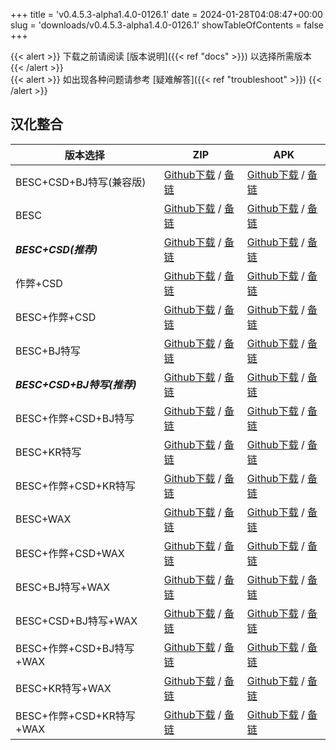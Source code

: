 
+++
title = 'v0.4.5.3-alpha1.4.0-0126.1'
date = 2024-01-28T04:08:47+00:00
slug = 'downloads/v0.4.5.3-alpha1.4.0-0126.1'
showTableOfContents = false
+++

{{< alert >}}
下载之前请阅读 [版本说明]({{< ref "docs" >}}) 以选择所需版本
{{< /alert >}}
<br>
{{< alert >}}
如出现各种问题请参考 [疑难解答]({{< ref "troubleshoot" >}})
{{< /alert >}}

## 汉化整合

|         版本选择          |                                                                                                                                                                                ZIP                                                                                                                                                                                 |                                                                                                                                                                                APK                                                                                                                                                                                 |
|---------------------------|--------------------------------------------------------------------------------------------------------------------------------------------------------------------------------------------------------------------------------------------------------------------------------------------------------------------------------------------------------------------|--------------------------------------------------------------------------------------------------------------------------------------------------------------------------------------------------------------------------------------------------------------------------------------------------------------------------------------------------------------------|
|BESC+CSD+BJ特写(兼容版)    |[Github下载](https://github.com/DoL-Lyra/Lyra/releases/download/v0.4.5.3-alpha1.4.0-0126.1/DoL-0.4.5.3-Lyra-a1.4.0-polyfill-besc-cheat-csd-sideviewbj-0126.1.zip ) / [备链](https://ghfast.top/https://github.com/DoL-Lyra/Lyra/releases/download/v0.4.5.3-alpha1.4.0-0126.1/DoL-0.4.5.3-Lyra-a1.4.0-polyfill-besc-cheat-csd-sideviewbj-0126.1.zip )|[Github下载](https://github.com/DoL-Lyra/Lyra/releases/download/v0.4.5.3-alpha1.4.0-0126.1/DoL-0.4.5.3-Lyra-a1.4.0-polyfill-besc-cheat-csd-sideviewbj-0126.1.apk ) / [备链](https://ghfast.top/https://github.com/DoL-Lyra/Lyra/releases/download/v0.4.5.3-alpha1.4.0-0126.1/DoL-0.4.5.3-Lyra-a1.4.0-polyfill-besc-cheat-csd-sideviewbj-0126.1.apk )|
|BESC                       |[Github下载](https://github.com/DoL-Lyra/Lyra/releases/download/v0.4.5.3-alpha1.4.0-0126.1/DoL-0.4.5.3-Lyra-a1.4.0-besc-0126.1.zip ) / [备链](https://ghfast.top/https://github.com/DoL-Lyra/Lyra/releases/download/v0.4.5.3-alpha1.4.0-0126.1/DoL-0.4.5.3-Lyra-a1.4.0-besc-0126.1.zip )                                                            |[Github下载](https://github.com/DoL-Lyra/Lyra/releases/download/v0.4.5.3-alpha1.4.0-0126.1/DoL-0.4.5.3-Lyra-a1.4.0-besc-0126.1.apk ) / [备链](https://ghfast.top/https://github.com/DoL-Lyra/Lyra/releases/download/v0.4.5.3-alpha1.4.0-0126.1/DoL-0.4.5.3-Lyra-a1.4.0-besc-0126.1.apk )                                                            |
|***BESC+CSD(推荐)***       |[Github下载](https://github.com/DoL-Lyra/Lyra/releases/download/v0.4.5.3-alpha1.4.0-0126.1/DoL-0.4.5.3-Lyra-a1.4.0-besc-csd-0126.1.zip ) / [备链](https://ghfast.top/https://github.com/DoL-Lyra/Lyra/releases/download/v0.4.5.3-alpha1.4.0-0126.1/DoL-0.4.5.3-Lyra-a1.4.0-besc-csd-0126.1.zip )                                                    |[Github下载](https://github.com/DoL-Lyra/Lyra/releases/download/v0.4.5.3-alpha1.4.0-0126.1/DoL-0.4.5.3-Lyra-a1.4.0-besc-csd-0126.1.apk ) / [备链](https://ghfast.top/https://github.com/DoL-Lyra/Lyra/releases/download/v0.4.5.3-alpha1.4.0-0126.1/DoL-0.4.5.3-Lyra-a1.4.0-besc-csd-0126.1.apk )                                                    |
|作弊+CSD                   |[Github下载](https://github.com/DoL-Lyra/Lyra/releases/download/v0.4.5.3-alpha1.4.0-0126.1/DoL-0.4.5.3-Lyra-a1.4.0-cheat-csd-0126.1.zip ) / [备链](https://ghfast.top/https://github.com/DoL-Lyra/Lyra/releases/download/v0.4.5.3-alpha1.4.0-0126.1/DoL-0.4.5.3-Lyra-a1.4.0-cheat-csd-0126.1.zip )                                                  |[Github下载](https://github.com/DoL-Lyra/Lyra/releases/download/v0.4.5.3-alpha1.4.0-0126.1/DoL-0.4.5.3-Lyra-a1.4.0-cheat-csd-0126.1.apk ) / [备链](https://ghfast.top/https://github.com/DoL-Lyra/Lyra/releases/download/v0.4.5.3-alpha1.4.0-0126.1/DoL-0.4.5.3-Lyra-a1.4.0-cheat-csd-0126.1.apk )                                                  |
|BESC+作弊+CSD              |[Github下载](https://github.com/DoL-Lyra/Lyra/releases/download/v0.4.5.3-alpha1.4.0-0126.1/DoL-0.4.5.3-Lyra-a1.4.0-besc-cheat-csd-0126.1.zip ) / [备链](https://ghfast.top/https://github.com/DoL-Lyra/Lyra/releases/download/v0.4.5.3-alpha1.4.0-0126.1/DoL-0.4.5.3-Lyra-a1.4.0-besc-cheat-csd-0126.1.zip )                                        |[Github下载](https://github.com/DoL-Lyra/Lyra/releases/download/v0.4.5.3-alpha1.4.0-0126.1/DoL-0.4.5.3-Lyra-a1.4.0-besc-cheat-csd-0126.1.apk ) / [备链](https://ghfast.top/https://github.com/DoL-Lyra/Lyra/releases/download/v0.4.5.3-alpha1.4.0-0126.1/DoL-0.4.5.3-Lyra-a1.4.0-besc-cheat-csd-0126.1.apk )                                        |
|BESC+BJ特写                |[Github下载](https://github.com/DoL-Lyra/Lyra/releases/download/v0.4.5.3-alpha1.4.0-0126.1/DoL-0.4.5.3-Lyra-a1.4.0-besc-sideviewbj-0126.1.zip ) / [备链](https://ghfast.top/https://github.com/DoL-Lyra/Lyra/releases/download/v0.4.5.3-alpha1.4.0-0126.1/DoL-0.4.5.3-Lyra-a1.4.0-besc-sideviewbj-0126.1.zip )                                      |[Github下载](https://github.com/DoL-Lyra/Lyra/releases/download/v0.4.5.3-alpha1.4.0-0126.1/DoL-0.4.5.3-Lyra-a1.4.0-besc-sideviewbj-0126.1.apk ) / [备链](https://ghfast.top/https://github.com/DoL-Lyra/Lyra/releases/download/v0.4.5.3-alpha1.4.0-0126.1/DoL-0.4.5.3-Lyra-a1.4.0-besc-sideviewbj-0126.1.apk )                                      |
|***BESC+CSD+BJ特写(推荐)***|[Github下载](https://github.com/DoL-Lyra/Lyra/releases/download/v0.4.5.3-alpha1.4.0-0126.1/DoL-0.4.5.3-Lyra-a1.4.0-besc-csd-sideviewbj-0126.1.zip ) / [备链](https://ghfast.top/https://github.com/DoL-Lyra/Lyra/releases/download/v0.4.5.3-alpha1.4.0-0126.1/DoL-0.4.5.3-Lyra-a1.4.0-besc-csd-sideviewbj-0126.1.zip )                              |[Github下载](https://github.com/DoL-Lyra/Lyra/releases/download/v0.4.5.3-alpha1.4.0-0126.1/DoL-0.4.5.3-Lyra-a1.4.0-besc-csd-sideviewbj-0126.1.apk ) / [备链](https://ghfast.top/https://github.com/DoL-Lyra/Lyra/releases/download/v0.4.5.3-alpha1.4.0-0126.1/DoL-0.4.5.3-Lyra-a1.4.0-besc-csd-sideviewbj-0126.1.apk )                              |
|BESC+作弊+CSD+BJ特写       |[Github下载](https://github.com/DoL-Lyra/Lyra/releases/download/v0.4.5.3-alpha1.4.0-0126.1/DoL-0.4.5.3-Lyra-a1.4.0-besc-cheat-csd-sideviewbj-0126.1.zip ) / [备链](https://ghfast.top/https://github.com/DoL-Lyra/Lyra/releases/download/v0.4.5.3-alpha1.4.0-0126.1/DoL-0.4.5.3-Lyra-a1.4.0-besc-cheat-csd-sideviewbj-0126.1.zip )                  |[Github下载](https://github.com/DoL-Lyra/Lyra/releases/download/v0.4.5.3-alpha1.4.0-0126.1/DoL-0.4.5.3-Lyra-a1.4.0-besc-cheat-csd-sideviewbj-0126.1.apk ) / [备链](https://ghfast.top/https://github.com/DoL-Lyra/Lyra/releases/download/v0.4.5.3-alpha1.4.0-0126.1/DoL-0.4.5.3-Lyra-a1.4.0-besc-cheat-csd-sideviewbj-0126.1.apk )                  |
|BESC+KR特写                |[Github下载](https://github.com/DoL-Lyra/Lyra/releases/download/v0.4.5.3-alpha1.4.0-0126.1/DoL-0.4.5.3-Lyra-a1.4.0-besc-sideviewkr-0126.1.zip ) / [备链](https://ghfast.top/https://github.com/DoL-Lyra/Lyra/releases/download/v0.4.5.3-alpha1.4.0-0126.1/DoL-0.4.5.3-Lyra-a1.4.0-besc-sideviewkr-0126.1.zip )                                      |[Github下载](https://github.com/DoL-Lyra/Lyra/releases/download/v0.4.5.3-alpha1.4.0-0126.1/DoL-0.4.5.3-Lyra-a1.4.0-besc-sideviewkr-0126.1.apk ) / [备链](https://ghfast.top/https://github.com/DoL-Lyra/Lyra/releases/download/v0.4.5.3-alpha1.4.0-0126.1/DoL-0.4.5.3-Lyra-a1.4.0-besc-sideviewkr-0126.1.apk )                                      |
|BESC+作弊+CSD+KR特写       |[Github下载](https://github.com/DoL-Lyra/Lyra/releases/download/v0.4.5.3-alpha1.4.0-0126.1/DoL-0.4.5.3-Lyra-a1.4.0-besc-cheat-csd-sideviewkr-0126.1.zip ) / [备链](https://ghfast.top/https://github.com/DoL-Lyra/Lyra/releases/download/v0.4.5.3-alpha1.4.0-0126.1/DoL-0.4.5.3-Lyra-a1.4.0-besc-cheat-csd-sideviewkr-0126.1.zip )                  |[Github下载](https://github.com/DoL-Lyra/Lyra/releases/download/v0.4.5.3-alpha1.4.0-0126.1/DoL-0.4.5.3-Lyra-a1.4.0-besc-cheat-csd-sideviewkr-0126.1.apk ) / [备链](https://ghfast.top/https://github.com/DoL-Lyra/Lyra/releases/download/v0.4.5.3-alpha1.4.0-0126.1/DoL-0.4.5.3-Lyra-a1.4.0-besc-cheat-csd-sideviewkr-0126.1.apk )                  |
|BESC+WAX                   |[Github下载](https://github.com/DoL-Lyra/Lyra/releases/download/v0.4.5.3-alpha1.4.0-0126.1/DoL-0.4.5.3-Lyra-a1.4.0-besc-wax-0126.1.zip ) / [备链](https://ghfast.top/https://github.com/DoL-Lyra/Lyra/releases/download/v0.4.5.3-alpha1.4.0-0126.1/DoL-0.4.5.3-Lyra-a1.4.0-besc-wax-0126.1.zip )                                                    |[Github下载](https://github.com/DoL-Lyra/Lyra/releases/download/v0.4.5.3-alpha1.4.0-0126.1/DoL-0.4.5.3-Lyra-a1.4.0-besc-wax-0126.1.apk ) / [备链](https://ghfast.top/https://github.com/DoL-Lyra/Lyra/releases/download/v0.4.5.3-alpha1.4.0-0126.1/DoL-0.4.5.3-Lyra-a1.4.0-besc-wax-0126.1.apk )                                                    |
|BESC+作弊+CSD+WAX          |[Github下载](https://github.com/DoL-Lyra/Lyra/releases/download/v0.4.5.3-alpha1.4.0-0126.1/DoL-0.4.5.3-Lyra-a1.4.0-besc-wax-cheat-csd-0126.1.zip ) / [备链](https://ghfast.top/https://github.com/DoL-Lyra/Lyra/releases/download/v0.4.5.3-alpha1.4.0-0126.1/DoL-0.4.5.3-Lyra-a1.4.0-besc-wax-cheat-csd-0126.1.zip )                                |[Github下载](https://github.com/DoL-Lyra/Lyra/releases/download/v0.4.5.3-alpha1.4.0-0126.1/DoL-0.4.5.3-Lyra-a1.4.0-besc-wax-cheat-csd-0126.1.apk ) / [备链](https://ghfast.top/https://github.com/DoL-Lyra/Lyra/releases/download/v0.4.5.3-alpha1.4.0-0126.1/DoL-0.4.5.3-Lyra-a1.4.0-besc-wax-cheat-csd-0126.1.apk )                                |
|BESC+BJ特写+WAX            |[Github下载](https://github.com/DoL-Lyra/Lyra/releases/download/v0.4.5.3-alpha1.4.0-0126.1/DoL-0.4.5.3-Lyra-a1.4.0-besc-wax-sideviewbj-0126.1.zip ) / [备链](https://ghfast.top/https://github.com/DoL-Lyra/Lyra/releases/download/v0.4.5.3-alpha1.4.0-0126.1/DoL-0.4.5.3-Lyra-a1.4.0-besc-wax-sideviewbj-0126.1.zip )                              |[Github下载](https://github.com/DoL-Lyra/Lyra/releases/download/v0.4.5.3-alpha1.4.0-0126.1/DoL-0.4.5.3-Lyra-a1.4.0-besc-wax-sideviewbj-0126.1.apk ) / [备链](https://ghfast.top/https://github.com/DoL-Lyra/Lyra/releases/download/v0.4.5.3-alpha1.4.0-0126.1/DoL-0.4.5.3-Lyra-a1.4.0-besc-wax-sideviewbj-0126.1.apk )                              |
|BESC+CSD+BJ特写+WAX        |[Github下载](https://github.com/DoL-Lyra/Lyra/releases/download/v0.4.5.3-alpha1.4.0-0126.1/DoL-0.4.5.3-Lyra-a1.4.0-besc-wax-csd-sideviewbj-0126.1.zip ) / [备链](https://ghfast.top/https://github.com/DoL-Lyra/Lyra/releases/download/v0.4.5.3-alpha1.4.0-0126.1/DoL-0.4.5.3-Lyra-a1.4.0-besc-wax-csd-sideviewbj-0126.1.zip )                      |[Github下载](https://github.com/DoL-Lyra/Lyra/releases/download/v0.4.5.3-alpha1.4.0-0126.1/DoL-0.4.5.3-Lyra-a1.4.0-besc-wax-csd-sideviewbj-0126.1.apk ) / [备链](https://ghfast.top/https://github.com/DoL-Lyra/Lyra/releases/download/v0.4.5.3-alpha1.4.0-0126.1/DoL-0.4.5.3-Lyra-a1.4.0-besc-wax-csd-sideviewbj-0126.1.apk )                      |
|BESC+作弊+CSD+BJ特写+WAX   |[Github下载](https://github.com/DoL-Lyra/Lyra/releases/download/v0.4.5.3-alpha1.4.0-0126.1/DoL-0.4.5.3-Lyra-a1.4.0-besc-wax-cheat-csd-sideviewbj-0126.1.zip ) / [备链](https://ghfast.top/https://github.com/DoL-Lyra/Lyra/releases/download/v0.4.5.3-alpha1.4.0-0126.1/DoL-0.4.5.3-Lyra-a1.4.0-besc-wax-cheat-csd-sideviewbj-0126.1.zip )          |[Github下载](https://github.com/DoL-Lyra/Lyra/releases/download/v0.4.5.3-alpha1.4.0-0126.1/DoL-0.4.5.3-Lyra-a1.4.0-besc-wax-cheat-csd-sideviewbj-0126.1.apk ) / [备链](https://ghfast.top/https://github.com/DoL-Lyra/Lyra/releases/download/v0.4.5.3-alpha1.4.0-0126.1/DoL-0.4.5.3-Lyra-a1.4.0-besc-wax-cheat-csd-sideviewbj-0126.1.apk )          |
|BESC+KR特写+WAX            |[Github下载](https://github.com/DoL-Lyra/Lyra/releases/download/v0.4.5.3-alpha1.4.0-0126.1/DoL-0.4.5.3-Lyra-a1.4.0-besc-wax-sideviewkr-0126.1.zip ) / [备链](https://ghfast.top/https://github.com/DoL-Lyra/Lyra/releases/download/v0.4.5.3-alpha1.4.0-0126.1/DoL-0.4.5.3-Lyra-a1.4.0-besc-wax-sideviewkr-0126.1.zip )                              |[Github下载](https://github.com/DoL-Lyra/Lyra/releases/download/v0.4.5.3-alpha1.4.0-0126.1/DoL-0.4.5.3-Lyra-a1.4.0-besc-wax-sideviewkr-0126.1.apk ) / [备链](https://ghfast.top/https://github.com/DoL-Lyra/Lyra/releases/download/v0.4.5.3-alpha1.4.0-0126.1/DoL-0.4.5.3-Lyra-a1.4.0-besc-wax-sideviewkr-0126.1.apk )                              |
|BESC+作弊+CSD+KR特写+WAX   |[Github下载](https://github.com/DoL-Lyra/Lyra/releases/download/v0.4.5.3-alpha1.4.0-0126.1/DoL-0.4.5.3-Lyra-a1.4.0-besc-wax-cheat-csd-sideviewkr-0126.1.zip ) / [备链](https://ghfast.top/https://github.com/DoL-Lyra/Lyra/releases/download/v0.4.5.3-alpha1.4.0-0126.1/DoL-0.4.5.3-Lyra-a1.4.0-besc-wax-cheat-csd-sideviewkr-0126.1.zip )          |[Github下载](https://github.com/DoL-Lyra/Lyra/releases/download/v0.4.5.3-alpha1.4.0-0126.1/DoL-0.4.5.3-Lyra-a1.4.0-besc-wax-cheat-csd-sideviewkr-0126.1.apk ) / [备链](https://ghfast.top/https://github.com/DoL-Lyra/Lyra/releases/download/v0.4.5.3-alpha1.4.0-0126.1/DoL-0.4.5.3-Lyra-a1.4.0-besc-wax-cheat-csd-sideviewkr-0126.1.apk )          |
